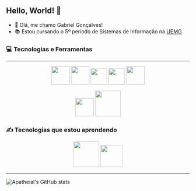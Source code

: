 ## Hello, World! 👋
- 🤠 Olá, me chamo Gabriel Gonçalves!
- 📚 Estou cursando o 5º período de Sistemas de Informação na [UEMG](https://www.uemg.br)

### 💻 Tecnologias e Ferramentas
------------------------------------------------
<p align="center"> 
    <img src="https://cdn.jsdelivr.net/gh/devicons/devicon@latest/icons/html5/html5-original-wordmark.svg" width="50px"/>
    <img src="https://cdn.jsdelivr.net/gh/devicons/devicon@latest/icons/css3/css3-original-wordmark.svg" width="50px"/>
    <img src="https://cdn.jsdelivr.net/gh/devicons/devicon@latest/icons/javascript/javascript-original.svg" width="45px"/>
    <img src="https://cdn.jsdelivr.net/gh/devicons/devicon@latest/icons/typescript/typescript-original.svg" width="45px"/>
    <img src="https://cdn.jsdelivr.net/gh/devicons/devicon@latest/icons/react/react-original-wordmark.svg" width="50px"/>
</p>

<p align="center"> 
    <img src="https://cdn.jsdelivr.net/gh/devicons/devicon@latest/icons/nodejs/nodejs-plain-wordmark.svg" width="50px"/>
    <img src="https://cdn.jsdelivr.net/gh/devicons/devicon@latest/icons/mysql/mysql-original-wordmark.svg" width=" 70px"/>
</p>

### ✍ Tecnologias que estou aprendendo
<link rel="stylesheet" type='text/css' href="https://cdn.jsdelivr.net/gh/devicons/devicon@latest/devicon.min.css" />

<p align="center"> 
    <img src="https://cdn.jsdelivr.net/gh/devicons/devicon@latest/icons/nestjs/nestjs-original-wordmark.svg" width="70px"/>
    <img src="https://cdn.jsdelivr.net/gh/devicons/devicon@latest/icons/postgresql/postgresql-original-wordmark.svg" width="60px"/>
    <i class="devicon-nextjs-plain" style="font-size: 60px"></i>
</p>

------------------------------
![Apatheial's GitHub stats](https://github-readme-stats.vercel.app/api?username=apatheial&show_icons=true&theme=tokyonight)


<!--
# Titulo 1
## Titulo 2
### Titulo 3
#### Titulo 4
##### Titulo 5

## Negrito, Italico ou Negrito e Italico
*Italico* ou __Italico__

**Negrito** ou __Negrito__

___Negrito e Italico___


## Listas não ordenadas e ordenadas

- Lista não ordenada
- Lista 1
    - Lista 2

1. Lista Ordenada
2. Lista 1
    1. Sublista Ordenada

## Link da imagem com link
[Texto da imagem](https://encrypted-tbn0.gstatic.com/images?q=tbn:ANd9GcQPuPHU1V-xnwIH7s45ZQW2nid1AxW9YKfG3A&s)

## Imagem diretamente
![Texto da imagem](https://encrypted-tbn0.gstatic.com/images?q=tbn:ANd9GcQPuPHU1V-xnwIH7s45ZQW2nid1AxW9YKfG3A&s)


## Códigos

`fn(a, b)` 
- crase é usada para sinalizar __uma__ linha código

```
fn(a, b) {
    return a + b
} 
```
- 3 crases são utilizadas para sinalizar um bloco código

## Citações
> Texto de Citações

## Linhas de sepração

TEXTO
--------------

| Cabeçalho 1 | Cabeçalho 2 |
| ----------- | ----------- |

## Checkout
[X] Tarefa 1 <br>
[ ] Tarefa 2

**Apatheial/Apatheial** is a ✨ _special_ ✨ repository because its `README.md` (this file) appears on your GitHub profile.

Here are some ideas to get you started:

- 🔭 I’m currently working on ...
- 🌱 I’m currently learning ...
- 👯 I’m looking to collaborate on ...
- 🤔 I’m looking for help with ...
- 💬 Ask me about ...
- 📫 How to reach me: ...
- 😄 Pronouns: ...
- ⚡ Fun fact: ...
-->
